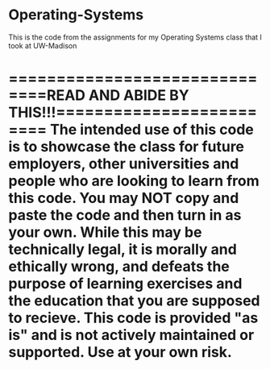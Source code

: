 Operating-Systems
=================

This is the code from the assignments 
for my Operating Systems class that I took at UW-Madison

==============================READ AND ABIDE BY THIS!!!=========================
The intended use of this code is to showcase the class for future employers, 
other universities and people who are looking to learn from this code. 
You may NOT copy and paste the code and then turn in as your own. 
While this may be technically legal, it is morally and ethically wrong, 
and defeats the purpose of learning exercises and the education that you are 
supposed to recieve. This code is provided "as is" and is not actively 
maintained or supported. Use at your own risk.
================================================================================
